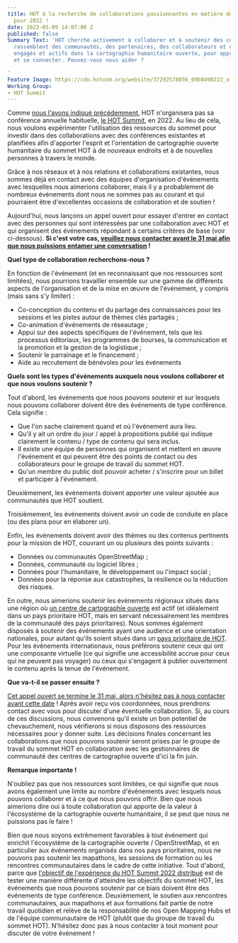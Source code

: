 ```yaml
---
title: HOT à la recherche de collaborations passionnantes en matière de conférences
  pour 2022 !
date: 2022-05-09 14:07:00 Z
published: false
Summary Text: 'HOT cherche activement à collaborer et à soutenir des conférences qui
  rassemblent des communautés, des partenaires, des collaborateurs et des partisans,
  engagés et actifs dans la cartographie humanitaire ouverte, pour apprendre, partager
  et se connecter. Pouvez-vous nous aider ?

'
Feature Image: https://cdn.hotosm.org/website/37292578056_09b8490222_o-d357ef.jpg
Working Group:
- HOT Summit
---
```


Comme [nous l'avons indiqué précédemment](https://summit.hotosm.org/), HOT n'organisera pas sa conférence annuelle habituelle, [le HOT Summit](https://summit.hotosm.org/), en 2022. Au lieu de cela, nous voulons expérimenter l'utilisation des ressources du sommet pour investir dans des collaborations avec des conférences existantes et planifiées afin d'apporter l'esprit et l'orientation de cartographie ouverte humanitaire du sommet HOT à de nouveaux endroits et à de nouvelles personnes à travers le monde.

Grâce à nos réseaux et à nos relations et collaborations existantes, nous sommes déjà en contact avec des équipes d'organisation d'événements avec lesquelles nous aimerions collaborer, mais il y a probablement de nombreux événements dont nous ne sommes pas au courant et qui pourraient être d'excellentes occasions de collaboration et de soutien !

Aujourd'hui, nous lançons un appel ouvert pour essayer d'entrer en contact avec des personnes qui sont intéressées par une collaboration avec HOT et qui organisent des événements répondant à certains critères de base (voir ci-dessous). **Si c'est votre cas, [veuillez nous contacter avant le 31 mai afin que nous puissions entamer une conversation](https://forms.gle/ton53h4gUD5VTqQC9) !**

**Quel type de collaboration recherchons-nous ?**

En fonction de l'événement (et en reconnaissant que nos ressources sont limitées), nous pourrions travailler ensemble sur une gamme de différents aspects de l'organisation et de la mise en œuvre de l'événement, y compris (mais sans s'y limiter) :
* Co-conception du contenu et du partage des connaissances pour les sessions et les pistes autour de thèmes clés partagés ;
* Co-animation d'événements de réseautage ;
* Appui sur des aspects spécifiques de l'événement, tels que les processus éditoriaux, les programmes de bourses, la communication et la promotion et la gestion de la logistique ;
* Soutenir le parrainage et le financement ;
* Aide au recrutement de bénévoles pour les événements

**Quels sont les types d'événements auxquels nous voulons collaborer et que nous voulons soutenir ?**

Tout d'abord, les événements que nous pouvons soutenir et sur lesquels nous pouvons collaborer doivent être des événements de type conférence. Cela signifie :
* Que l'on sache clairement quand et où l'événement aura lieu.
* Qu'il y ait un ordre du jour / appel à propositions publié qui indique clairement le contenu / type de contenu qui sera inclus.
* Il existe une équipe de personnes qui organisent et mettent en œuvre l'événement et qui peuvent être des points de contact ou des collaborateurs pour le groupe de travail du sommet HOT.
* Qu'un membre du public doit pouvoir acheter / s'inscrire pour un billet et participer à l'événement.

Deuxièmement, les événements doivent apporter une valeur ajoutée aux communautés que HOT soutient.

Troisièmement, les événements doivent avoir un code de conduite en place (ou des plans pour en élaborer un).

Enfin, les événements doivent avoir des thèmes ou des contenus pertinents pour la mission de HOT, couvrant un ou plusieurs des points suivants :
* Données ou communautés OpenStreetMap ;
* Données, communauté ou logiciel libres ;
* Données pour l'humanitaire, le développement ou l'impact social ;
* Données pour la réponse aux catastrophes, la résilience ou la réduction des risques.

En outre, nous aimerions soutenir les événements régionaux situés dans une région où [un centre de cartographie ouverte](https://www.hotosm.org/hubs/) est actif (et idéalement dans un pays prioritaire HOT, mais en servant nécessairement les membres de la communauté des pays prioritaires). Nous sommes également disposés à soutenir des événements ayant une audience et une orientation nationales, pour autant qu'ils soient situés dans un [pays prioritaire de HOT](https://wiki.openstreetmap.org/wiki/Humanitarian_OSM_Team/Priority_countries). Pour les événements internationaux, nous préférons soutenir ceux qui ont une composante virtuelle (ce qui signifie une accessibilité accrue pour ceux qui ne peuvent pas voyager) ou ceux qui s'engagent à publier ouvertement le contenu après la tenue de l'événement.

**Que va-t-il se passer ensuite ?**

[Cet appel ouvert se termine le 31 mai, alors n'hésitez pas à nous contacter avant cette date](https://forms.gle/ton53h4gUD5VTqQC9) ! Après avoir reçu vos coordonnées, nous prendrons contact avec vous pour discuter d'une éventuelle collaboration. Si, au cours de ces discussions, nous convenons qu'il existe un bon potentiel de chevauchement, nous vérifierons si nous disposons des ressources nécessaires pour y donner suite. Les décisions finales concernant les collaborations que nous pouvons soutenir seront prises par le groupe de travail du sommet HOT en collaboration avec les gestionnaires de communauté des centres de cartographie ouverte d'ici la fin juin.

**Remarque importante !**

N'oubliez pas que nos ressources sont limitées, ce qui signifie que nous avons également une limite au nombre d'événements avec lesquels nous pouvons collaborer et à ce que nous pouvons offrir. Bien que nous aimerions dire oui à toute collaboration qui apporte de la valeur à l'écosystème de la cartographie ouverte humanitaire, il se peut que nous ne puissions pas le faire !

Bien que nous soyons extrêmement favorables à tout événement qui enrichit l'écosystème de la cartographie ouverte / OpenStreetMap, et en particulier aux événements organisés dans nos pays prioritaires, nous ne pouvons pas soutenir les mapathons, les sessions de formation ou les rencontres communautaires dans le cadre de cette initiative. Tout d'abord, parce que [l'objectif de l'expérience du HOT Summit 2022 distribué](https://www.hotosm.org/updates/update-on-the-2022-and-2023-summits/) est de tester une manière différente d'atteindre les objectifs du sommet HOT, les événements que nous pouvons soutenir par ce biais doivent être des événements de type conférence. Deuxièmement, le soutien aux rencontres communautaires, aux mapathons et aux formations fait partie de notre travail quotidien et relève de la responsabilité de nos Open Mapping Hubs et de l'équipe communautaire de HOT (plutôt que du groupe de travail du sommet HOT). N'hésitez donc pas à nous contacter à tout moment pour discuter de votre événement !
